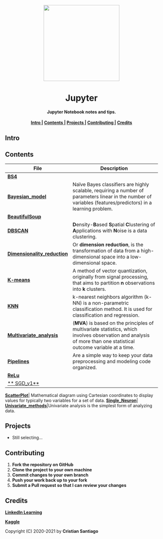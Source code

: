 
<div align = 'center'>
  <img  src='https://user-images.githubusercontent.com/75224625/114259319-68afc200-99a3-11eb-9230-fc20fe66d32b.png' width= 250>
</div>

<h1 align='center'> Jupyter</h1>

<h4 align='center'>Jupyter Notebook notes and tips. </h4>


<p align= 'center'> 
  <b>
    <a href ='#intro' > Intro </a>|
    <a href ='#contents' > Contents </a>|
    <a href ='#project' > Projects </a>|
    <a href ='#contribute'>Contributing </a>|
    <a href ='#credits' > Credits </a>
  </b>
</p>

<h2>
  <a name="intro">Intro </a> 
</h2>

<h2>
  <a name="contents">Contents </a> 
</h2>

File | Description
----------|-------------------------------------------
[**BS4**](https://github.com/engcristian/Python/blob/main/Jupyter/BS4.ipynb)|
[**Bayesian_model**](https://github.com/engcristian/Python/blob/main/Jupyter/Bayesian_model.ipynb)|Naïve Bayes classifiers are highly scalable, requiring a number of parameters linear in the number of variables (features/predictors) in a learning problem.
[**BeautifulSoup**](https://github.com/engcristian/Python/blob/main/Jupyter/BeautifulSoup.ipynb)|
[**DBSCAN**](https://github.com/engcristian/Python/blob/main/Jupyter/DBSCAN.ipynb)|**D**ensity-**B**ased **S**patial **C**lustering of **A**pplications with **N**oise is a data clustering.
[**Dimensionality_reduction**](https://github.com/engcristian/Python/blob/main/Jupyter/Dimensionality_reduction.ipynb)| Or **dimension reduction**, is the transformation of data from a high-dimensional space into a low-dimensional space.
[**K-means**](https://github.com/engcristian/Python/blob/main/Jupyter/K-means.ipynb)| A method of vector quantization, originally from signal processing, that aims to partition **n** observations into **k** clusters.
[**KNN**](https://github.com/engcristian/Python/blob/main/Jupyter/KNN.ipynb)| k-nearest neighbors algorithm (k-NN) is a non-parametric classification method.  It is used for classification and regression.
[**Multivariate_analysis**](https://github.com/engcristian/Python/blob/main/Jupyter/Multivariate_analysis.ipynb)|(**MVA**) is based on the principles of multivariate statistics, which involves observation and analysis of more than one statistical outcome variable at a time.
[**Pipelines**](https://github.com/engcristian/Python/blob/main/Jupyter/Pipelines.ipynb)| Are a simple way to keep your data preprocessing and modeling code organized.
[**ReLu**](https://github.com/engcristian/Python/blob/main/Jupyter/ReLu.ipynb)|
[** SGD_v1** ](https://github.com/engcristian/Python/blob/main/Jupyter/SGD_v1.ipynb)|

[**ScatterPlot**](https://github.com/engcristian/Python/blob/main/Jupyter/ScatterPlot.ipynb)| Mathematical diagram using Cartesian coordinates to display values for typically two variables for a set of data.
[**Single_Neuron**](https://github.com/engcristian/Python/blob/main/Jupyter/Single_Neuron.ipynb)|
[**Univariate_methods**](https://github.com/engcristian/Python/blob/main/Jupyter/Univariate_methods.ipynb)|Univariate analysis is the simplest form of analyzing data.


<h2>
  <a name="project">Projects </a> 
</h2>

* Still selecting...

<h2>
  <a name="contribute">Contributing </a> 
</h2>


1. **Fork the repository on GitHub**
2. **Clone the project to your own machine**
3. **Commit changes to your own branch**
4. **Push your work back up to your fork**
5. **Submit a Pull request so that I can review your changes**

<h2>
  <a name="credits">Credits </a> 
</h2>


 [**LinkedIn Learning**](https://www.linkedin.com/learning/)
 
 [**Kaggle**](https://www.kaggle.com/)


Copyright (C) 2020-2021 by **Cristian Santiago**

